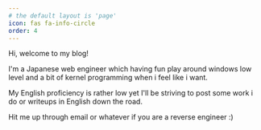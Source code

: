 ```yaml
---
# the default layout is 'page'
icon: fas fa-info-circle
order: 4
---
```


Hi, welcome to my blog!

I'm a Japanese web engineer which having fun play around windows low level and a bit of kernel programming when i feel like i want.

My English proficiency is rather low yet I'll be striving to post some work i do or writeups in English down the road.

Hit me up through email or whatever if you are a reverse engineer :)